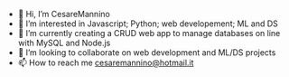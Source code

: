 - 👋 Hi, I’m CesareMannino
- 👀 I’m interested in Javascript; Python; web developement; ML and DS
- 🌱 I’m currently creating a CRUD web app to manage databases on line with MySQL and Node.js
- 💞️ I’m looking to collaborate on web development and ML/DS projects
- 📫 How to reach me cesaremannino@hotmail.it

<!---
CesareMannino/CesareMannino is a ✨ special ✨ repository because its `README.md` (this file) appears on your GitHub profile.
You can click the Preview link to take a look at your changes.
--->
